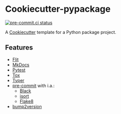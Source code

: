 # Cookiecutter-pypackage

[![pre-commit.ci status](https://results.pre-commit.ci/badge/github/maartenq/cookiecutter-pypackage/main.svg)](https://results.pre-commit.ci/latest/github/maartenq/cookiecutter-pypackage/main)

A [Cookiecutter] template for a Python package project.

## Features

* [Flit]
* [MkDocs]
* [Pytest]
* [Tox]
* [Typer]
* [pre-commit] with i.a.:
  * [Black]
  * [isort]
  * [Flake8]
* [bump2version]


[Cookiecutter]: https://github.com/audreyr/cookiecutter
[Mkdocs]: https://www.mkdocs.org/
[Pytest]: https://docs.pytest.org/
[Tox]: https://tox.wiki/en/latest/
[Typer]: https://typer.tiangolo.com/
[black]: https://black.readthedocs.io/en/stable/
[bump2version]: https://github.com/c4urself/bump2version
[Flake8]: https://flake8.pycqa.org/en/latest/
[Flit]: https://flit.readthedocs.io/en/latest/
[isort]: https://pycqa.github.io/isort/
[pre-commit]: https://pre-commit.com/
